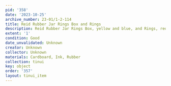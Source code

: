 ```yaml
---
pid: '358'
date: '2023-10-25'
archive_number: 23-01/1-2-114
title: Reid Rubber Jar Rings Box and Rings
description: Reid Rubber Jar Rings Box, yellow and blue, and Rings, red rubber
extent: '1'
condition: Good
date_unvalidated: Unknown
creator: Unknown
collector: Unknown
materials: Cardboard, Ink, Rubber
collection: tinui
key: object
order: '357'
layout: tinui_item
---
```

